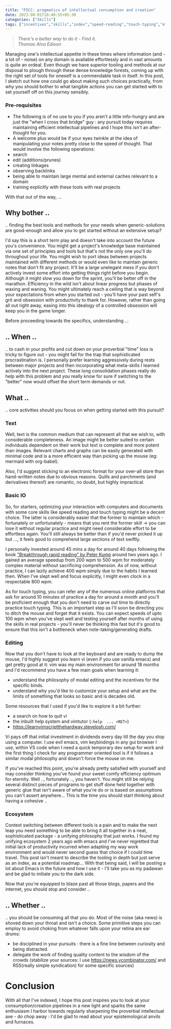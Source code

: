 ```yaml
---
title: "PICC: pragmatics of intellectual consumption and creation"
date: 2023-08-01T10:40:55+05:30
categories: ["Skills"]
tags: ["incentives","skills","index","speed-reading","touch-typing","efficiency","emacs","vi"]
---
```


> *There's a better way to do it - Find it.*  
> *Thomas Alva Edison*  

Managing one's intellectual appetite in these times where information
(and - a lot of - noise) on any domain is available effortlessly and
in vast amounts is quite an ordeal. Even though we have superior
tooling and methods at our disposal to plough through these dense
knowledge forests, coming up with the right set of tools for
oneself is a commendable task in itself. In this post, I sketch out
how one could go about making such choices practically, from why you
should bother to what tangible actions you can get started with to set
yourself off on this journey sensibly.

### Pre-requisites

- The following is of no use to you if you aren't a little info-hungry
and are just the "when I cross that bridge" guy : any pursuit today
requires maintaining efficient intellectual pipelines and I hope this
isn't an after-thought for you.
- A welcome plus would be if your eyes twinkle at the idea of
manipulating your notes pretty close to the speed of thought. That would involve the following operations:
- search
- edit (additions/prunes)
- creating linkages
- observing backlinks
- being able to maintain large mental and external caches
relevant to a domain
- training explicitly with these tools with real projects

With that out of the way, ...

## Why bother ..

 .. finding the best tools and methods for your needs when
generic-solutions are good-enough and allow you to get started without
an extensive setup?  

I'd say this is a short term play and doesn't take into account the
future you's convenience. You might get a project's knowledge base
maintained via one set of principles and tools but that's not the only
one you'll do throughout your life. You might wish to port ideas
between projects maintained with different methods or would even like
to maintain generic notes that don't fit any project. It'll be a
large unelegant mess if you don't actively invest some effort into
getting things right before you begin. Although it might slow you down
for the sprint, you'll be better off in the marathon. Efficiency in
the wild isn't about linear progress but phases of waxing and
waning. You might ultimately reach a ceiling that is way beyond your
expectations from when you started out - you'll have your past self's
grit and obsession with productivity to thank for. However, rather
than going all out right away, easing into this idealogy of a
controlled obsession will keep you in the game longer.  

Before proceeding towards the specifics, understanding ... 

## .. When ..

 .. to cash in your profits and cut down on your proverbial "time"
 loss is tricky to figure out - you might fall for the trap that
 sophisticated procrastination is. I personally prefer learning
 aggressively during rests between major projects and then
 incorporating what meta-skills I learned actively into the next
 project. These long consolidation phases really do help with this
 problem and you really know for sure if switching to the "better" now
 would offset the short term demands or not.  
 
## What ..

.. core activities should you focus on when getting started with this
pursuit?  

### Text

Well, text is the common medium that can represent all that we wish
to, with considerable completeness. An image might be better suited to
certain individuals dependent on their work but text is complete and
more potent than images. Relevant charts and graphs can be easily
generated with minimal code and is a more efficient way than picking
up the mouse (eg: mermaid with org-babel).  

Also, I'd suggest sticking to an electronic format for your over-all
store than hand-written notes due to obvious reasons. Quills and
parchments (and derivatives thereof) are romantic, no doubt, but highly impractical.  

### Basic IO

So, for starters, optimizing your interaction with
computers and documents with some core skills like speed reading and
touch typing might be a decent choice. The latter is considerably
easier that the former to maintain which - fortunately or
unfortunately - means that you rent the former skill -> you can lose
it without regular practice and might need considerable effort to be
effortless again. You'll still always be better than if you'd never
picked it up but ..., it feels good to comprehend large sections of
text swiftly.  

I personally invested around 45 mins a day for around 40 days
following the book ["Breakthrough rapid reading" by Peter
Kump](https://www.goodreads.com/book/show/100800.Breakthrough_Rapid_Reading)
around two years ago. I gained an average speedup from 200 wpm to 500
wpm for moderately complex material without sacrificing
comprehension. As of now, without practice, I can lazily achieve 400
wpm simply due to the habits I learned then. When I've slept well and
focus explicitly, I might even clock in a respectable 800 wpm.  

As for touch typing, you can refer any of the numerous online
platforms that ask for around 10 minutes of practice a day for around
a month and you'll be proficient enough that you don't need to carve
out time to directly practice touch typing. This is an important step
as I'll soon be directing you to ditch the mouse and forget that it
exists. You can expect speeds of upto 100 wpm when you've slept well
and testing yourself after months of using the skills in real
projects - you'll never be thinking this fast but it's good to ensure
that this isn't a bottleneck when note-taking/generating drafts.  

### Editing

Now that you don't have to look at the keyboard and are ready to dump
the mouse, I'd highly suggest you learn vi (even if you use vanilla
emacs) and get pretty good at it: vim was my main environment for
around 18 months and I'd recommend you have a few main goals when
learning it:
 - understand the philosophy of modal editing and the incentives for
   the specific binds.
 - understand why you'd like to customize your setup and what are the
   limits of something that looks so basic and is decades old.

Some resources that I used if you'd like to explore it a bit further:
 - a search on how to quit vi
 - the inbuilt help system and vimtutor (`:help  ... <RET>`)
 - https://learnvimscriptthehardway.stevelosh.com/
 
Vi pays off that initial investment in dividends every day till the
day you stop using a computer. I use evil emacs, vim keybindings in
any gui browser I use, within VS code when I need a quick temporary
dev setup for work and the first thing I check for any programmer
oriented tool is if it follows a similar modal philosophy and doesn't
force the mouse on me.  

If you've reached this point, you're already pretty satisfied with
yourself and may consider thinking you've found your sweet comfy
efficiency optimum for eternity. Well .., fortunately .., you
haven't. You might still be relying several distinct pieces of
programs to get stuff done held together with generic glue that isn't
aware of what you're do or is based on assumptions you can't assert
anywhere... This is the time you should start thinking about having a
cohesive ..  

### Ecosystem

Context switching between different tools is a pain and to make the
next leap you need something to be able to bring it all together in a
neat, sophisticated package - a unifying philosophy that just
works. I found my unifying ecosystem 2 years ago with emacs and I've
never regretted that initial lack of productivity incurred when
adapting my way work environment and would never second guess that
choice if I could time travel. This post isn't meant to describe the
tooling in depth but just serve as an index, as a potential
roadmap... With that being said, I will be posting a lot about Emacs
in the future and how I use it - I'll take you as my padawan and be
glad to initiate you to the dark side.  

Now that you're equipped to blaze past all those blogs, papers and the
internet, you should stop and consider ..

## .. Whether ..
	
.. you should be consuming all that you do. Most of the noise (aka
news) is shoved down your throat and isn't a choice. Some primitive
steps you can employ to avoid choking from whatever falls upon your
retina are ear drums:
 - be disciplined in your pursuits : there is a fine line between
   curiosity and being distracted.
 - delegate the work of finding quality content to the wisdom of the
   crowds (stabilize your sources: I use
   <https://news.ycombinator.com/> and RSS(really simple syndication)
   for some specific sources)

# Conclusion

With all that I've indexed, I hope this post inspires you to look at
your consumption/creation pipelines in a new light and sparks the
same enthusiasm I harbor towards regularly sharpening the
proverbial intellectual axe - do chop away : I'd be glad to read
about your epistemological anvils and furnaces.
